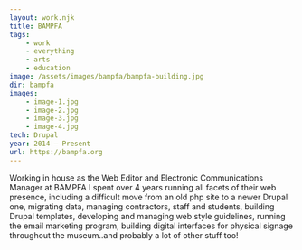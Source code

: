```yaml
---
layout: work.njk
title: BAMPFA
tags: 
    - work
    - everything
    - arts
    - education
image: /assets/images/bampfa/bampfa-building.jpg
dir: bampfa
images:
    - image-1.jpg
    - image-2.jpg
    - image-3.jpg
    - image-4.jpg
tech: Drupal
year: 2014 – Present
url: https://bampfa.org
---
```


Working in house as the Web Editor and Electronic Communications Manager at BAMPFA I spent over 4 years running all facets of their web presence, including a difficult move from an old php site to a newer Drupal one, migrating data, managing contractors, staff and students, building Drupal templates, developing and managing web style guidelines, running the email marketing program, building digital interfaces for physical signage throughout the museum..and probably a lot of other stuff too! 